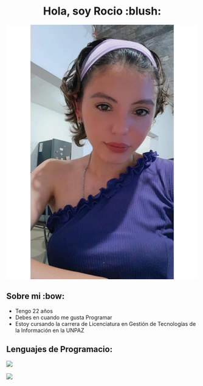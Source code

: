 <h1 align="center">Hola, soy Rocio :blush: </h1>

![](https://github.com/Garayo56/garayo56/blob/main/Imagen%20de%20WhatsApp%202025-03-25%20a%20las%2015.50.53_842301dd.jpg)

<h2 align="left">Sobre mi :bow:</h2>

- Tengo 22 años
- Debes en cuando me gusta Programar
- Estoy cursando la carrera de Licenciatura en Gestión de Tecnologías de la Información en la UNPAZ
  
## Lenguajes de Programacio:

![](https://camo.githubusercontent.com/18515c2508ab925ec249bbcc887b544ece9c64a5d0e6c4e826bf6bed13726452/68747470733a2f2f7777772e766563746f726c6f676f2e7a6f6e652f6c6f676f732f6a6176617363726970742f6a6176617363726970742d617232312e737667)


![](https://camo.githubusercontent.com/cbe30b76d8a26941d949ac29f4b962821c1b8d942017bbce487b32cdccc0feec/68747470733a2f2f7777772e766563746f726c6f676f2e7a6f6e652f6c6f676f732f707974686f6e2f707974686f6e2d617232312e737667)









